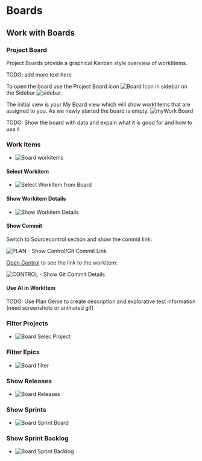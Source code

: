 # Boards

## Work with Boards

### Project Board

Project Boards provide a graphical Kanban style overview of worktitems.

TODO: add more text here

To open the board use the Project Board icon ![Board Icon in sidebar](media/Plan_ProjectBoard_Icon.png) on the Sidebar ![sidebar](../media/Plan_Sidebar_ProjectBoards.png).

The initial view is your My Board view which will show worktitems that are assigned to you. As we newly started the board is empty.
![myWork Board](media/Plan_ProjectBoard_myBoard.png)

TODO: Show the board with data and expain what it is good for and how to use it

### Work Items

- ![Board workitems](media/Plan_ProjectBoard_WorkItems.png)

#### Select Workitem

- ![Select WorkItem from Board](media/PLAN_Boards_SelectWI.png)

#### Show Workitem Details

- ![Show Workitem Details](media/PLAN_Board_ShowWI_Detail.png)

#### Show Commit

Switch to Sourcecontrol section and show the commit link:

![PLAN - Show Control/Git Commit Link][PlanShowCommit]

[Open Control][OpenControl] to see the link to the workitem:

![CONTROL - Show Git Commit Details][ControlShowCommit]

#### Use AI in WorkItem

TODO: Use Plan Genie to create description and explorative test information (need screenshots or animated gif)

### Filter Projects

- ![Board Selec Project](media/Plan_ProjectBoard_SelectProject.png)

### Filter Epics

- ![Board filter](media/Plan_ProjectBoard_Filterbar.png)

### Show Releases

- ![Board Releases](media/Plan_ProjectBoard_Releases.png)

### Show Sprints

- ![Board Sprint Board](media/Plan_ProjectBoard_SprintBoard.png)

### Show Sprint Backlog

- ![Board Sprint Backlog](media/Plan_ProjectBoard_SprintBacklog.png)

[PlanShowCommit]: ../media/PLAN_Show_GitCommit.png
[ControlShowCommit]: ../../control/media/CONTROL_ShowGitCommit.png
[OpenControl]: control/index.md#how-to-switch-to-control-from-home-page
